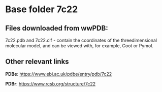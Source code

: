 # Base folder 7c22

## Files downloaded from wwPDB:

7c22.pdb and 7c22.cif - contain the coordinates of the threedimensional molecular model, and can be viewed with, for example, Coot or Pymol.



## Other relevant links 
**PDBe**:  https://www.ebi.ac.uk/pdbe/entry/pdb/7c22
 
**PDBr**: https://www.rcsb.org/structure/7c22 
